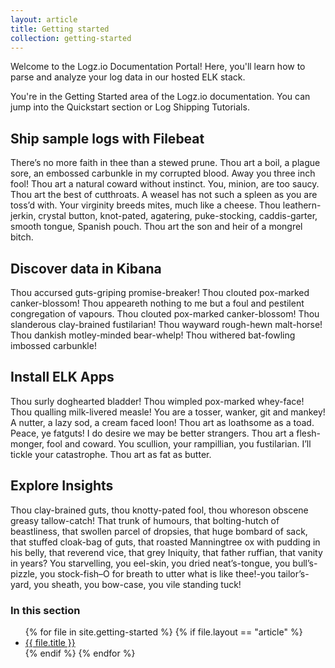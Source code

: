 ```yaml
---
layout: article
title: Getting started
collection: getting-started
---
```


Welcome to the Logz.io Documentation Portal! Here, you'll learn how to parse and analyze your log data in our hosted ELK stack.

You're in the Getting Started area of the Logz.io documentation. You can jump into the Quickstart section or Log Shipping Tutorials.

## Ship sample logs with Filebeat
  There’s no more faith in thee than a stewed prune. Thou art a boil, a plague sore, an embossed carbunkle in my corrupted blood. Away you three inch fool! Thou art a natural coward without instinct. You, minion, are too saucy. Thou art the best of cutthroats. A weasel has not such a spleen as you are toss’d with. Your virginity breeds mites, much like a cheese. Thou leathern-jerkin, crystal button, knot-pated, agatering, puke-stocking, caddis-garter, smooth tongue, Spanish pouch. Thou art the son and heir of a mongrel bitch.
## Discover data in Kibana
  Thou accursed guts-griping promise-breaker! Thou clouted pox-marked canker-blossom! Thou appeareth nothing to me but a foul and pestilent congregation of vapours. Thou clouted pox-marked canker-blossom! Thou slanderous clay-brained fustilarian! Thou wayward rough-hewn malt-horse! Thou dankish motley-minded bear-whelp! Thou withered bat-fowling imbossed carbunkle!
## Install ELK Apps
  Thou surly doghearted bladder! Thou wimpled pox-marked whey-face! Thou qualling milk-livered measle! You are a tosser, wanker, git and mankey! A nutter, a lazy sod, a cream faced loon! Thou art as loathsome as a toad. Peace, ye fatguts! I do desire we may be better strangers.  Thou art a flesh-monger, fool and coward. You scullion, your rampillian, you fustilarian. I’ll tickle your catastrophe. Thou art as fat as butter.
## Explore Insights
  Thou clay-brained guts, thou knotty-pated fool, thou whoreson obscene greasy tallow-catch! That trunk of humours, that bolting-hutch of beastliness, that swollen parcel of dropsies, that huge bombard of sack, that stuffed cloak-bag of guts, that roasted Manningtree ox with pudding in his belly, that reverend vice, that grey Iniquity, that father ruffian, that vanity in years? You starvelling, you eel-skin, you dried neat’s-tongue, you bull’s-pizzle, you stock-fish–O for breath to utter what is like thee!-you tailor’s-yard, you sheath, you bow-case, you vile standing tuck!

### In this section
  <ul>
    {% for file in site.getting-started %}
      {% if file.layout == "article" %}
        <li><a href="{{ file.url | prepend:site.baseurl }}">{{ file.title }}</a></li>
      {% endif %}
    {% endfor %}
  </ul>
